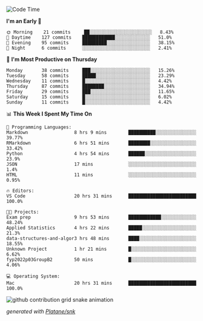 <!--START_SECTION:waka-->
![Code Time](http://img.shields.io/badge/Code%20Time-109%20hrs%2034%20mins-blue)

**I'm an Early 🐤** 

```text
🌞 Morning    21 commits     ██░░░░░░░░░░░░░░░░░░░░░░░   8.43% 
🌆 Daytime    127 commits    ████████████░░░░░░░░░░░░░   51.0% 
🌃 Evening    95 commits     █████████░░░░░░░░░░░░░░░░   38.15% 
🌙 Night      6 commits      ░░░░░░░░░░░░░░░░░░░░░░░░░   2.41%

```
📅 **I'm Most Productive on Thursday** 

```text
Monday       38 commits     ███░░░░░░░░░░░░░░░░░░░░░░   15.26% 
Tuesday      58 commits     █████░░░░░░░░░░░░░░░░░░░░   23.29% 
Wednesday    11 commits     █░░░░░░░░░░░░░░░░░░░░░░░░   4.42% 
Thursday     87 commits     ████████░░░░░░░░░░░░░░░░░   34.94% 
Friday       29 commits     ███░░░░░░░░░░░░░░░░░░░░░░   11.65% 
Saturday     15 commits     █░░░░░░░░░░░░░░░░░░░░░░░░   6.02% 
Sunday       11 commits     █░░░░░░░░░░░░░░░░░░░░░░░░   4.42%

```


📊 **This Week I Spent My Time On** 

```text
💬 Programming Languages: 
Markdown                 8 hrs 9 mins        ██████████░░░░░░░░░░░░░░░   39.77% 
RMarkdown                6 hrs 51 mins       ████████░░░░░░░░░░░░░░░░░   33.42% 
Python                   4 hrs 54 mins       ██████░░░░░░░░░░░░░░░░░░░   23.9% 
JSON                     17 mins             ░░░░░░░░░░░░░░░░░░░░░░░░░   1.4% 
HTML                     11 mins             ░░░░░░░░░░░░░░░░░░░░░░░░░   0.95%

🔥 Editors: 
VS Code                  20 hrs 31 mins      █████████████████████████   100.0%

🐱‍💻 Projects: 
Exam prep                9 hrs 53 mins       ████████████░░░░░░░░░░░░░   48.24% 
Applied Statistics       4 hrs 22 mins       █████░░░░░░░░░░░░░░░░░░░░   21.3% 
data-structures-and-algor3 hrs 48 mins       ████░░░░░░░░░░░░░░░░░░░░░   18.55% 
Unknown Project          1 hr 21 mins        █░░░░░░░░░░░░░░░░░░░░░░░░   6.62% 
fyp2022p03GroupB2        50 mins             █░░░░░░░░░░░░░░░░░░░░░░░░   4.06%

💻 Operating System: 
Mac                      20 hrs 31 mins      █████████████████████████   100.0%

```


<!--END_SECTION:waka-->


<!--Snake Game-->
![github contribution grid snake animation](https://raw.githubusercontent.com/viggo-gascou/viggo-gascou/output/github-contribution-grid-snake.svg)

_generated with [Platane/snk](https://github.com/Platane/snk)_
<!--Snake Game-->

